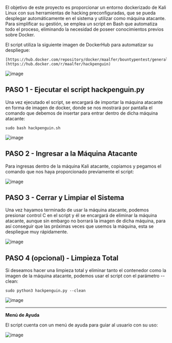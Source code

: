 El objetivo de este proyecto es proporcionar un entorno dockerizado de Kali Linux con sus herramientas de hacking preconfiguradas, que se pueda desplegar automáticamente en el sistema y utilizar como máquina atacante. Para simplificar su gestión, se emplea un script en Bash que automatiza todo el proceso, eliminando la necesidad de poseer conocimientos previos sobre Docker.

El script utiliza la siguiente imagen de DockerHub para automatizar su despliegue:

```
[https://hub.docker.com/repository/docker/maalfer/bountypentest/general](https://hub.docker.com/r/maalfer/hackpenguin)
```

![image](https://github.com/user-attachments/assets/b1509631-99ce-4756-a81b-3ae129fc7847)


## PASO 1 - Ejecutar el script hackpenguin.py

Una vez ejecutado el script, se encargará de importar la máquina atacante en forma de imagen de docker, donde se nos mostrará por pantalla el comando que debemos de insertar para entrar dentro de dicha máquina atacante:

```
sudo bash hackpenguin.sh
```

![image](https://github.com/user-attachments/assets/8b159a0b-3a17-4e2d-8d06-a38da7d10482)


## PASO 2 - Ingresar a la Máquina Atacante

Para ingresas dentro de la máquina Kali atacante, copiamos y pegamos el comando que nos haya proporcionado previamente el script:

![image](https://github.com/user-attachments/assets/fc9918a7-544f-4164-9098-5dfeb27b4f47)


## PASO 3 - Cerrar y Limpiar el Sistema

Una vez hayamos terminado de usar la máquina atacante, podemos presionar control C en el script y él se encargará de eliminar la máquina atacante, aunque sin embargo no borrará la imagen de dicha máquina, para así conseguir que las próximas veces que usemos la máquina, esta se despliegue muy rápidamente.

![image](https://github.com/user-attachments/assets/96caed17-c6d4-4f09-840d-ce4beb253fd9)


## PASO 4 (opcional) - Limpieza Total

Si deseamos hacer una limpieza total y eliminar tanto el contenedor como la imagen de la máquina atacante, podemos usar el script con el parámetro --clean:
```
sudo python3 hackpenguin.py --clean
```

![image](https://github.com/user-attachments/assets/da03612b-351a-4000-aaa7-359bd84c6814)


-------------------------------------

**Menú de Ayuda**

El script cuenta con un menú de ayuda para guiar al usuario con su uso:

![image](https://github.com/user-attachments/assets/a9025b6a-4e8e-4e88-a5ef-f1163fc9bf5a)


